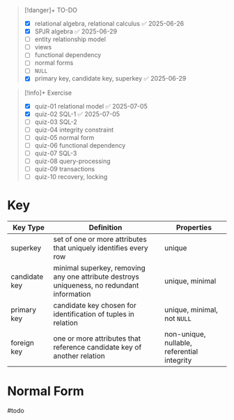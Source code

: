 > [!danger]+ TO-DO
> - [x] relational algebra, relational calculus ✅ 2025-06-26
> - [x] SPJR algebra ✅ 2025-06-29
> - [ ] entity relationship model
> - [ ] views
> - [ ] functional dependency
> - [ ] normal forms
> - [ ] `NULL`
> - [x] primary key, candidate key, superkey ✅ 2025-06-29

> [!info]+ Exercise
> - [x] quiz-01 relational model ✅ 2025-07-05
> - [x] quiz-02 SQL-1 ✅ 2025-07-05
> - [ ] quiz-03 SQL-2
> - [ ] quiz-04 integrity constraint
> - [ ] quiz-05 normal form
> - [ ] quiz-06 functional dependency
> - [ ] quiz-07 SQL-3
> - [ ] quiz-08 query-processing
> - [ ] quiz-09 transactions
> - [ ] quiz-10 recovery, locking

# Key
| Key Type      | Definition                                                                                 | Properties                                  |
| ------------- | ------------------------------------------------------------------------------------------ | ------------------------------------------- |
| superkey      | set of one or more attributes that uniquely identifies every row                           | unique                                      |
| candidate key | minimal superkey, removing any one attribute destroys uniqueness, no redundant information | unique, minimal                             |
| primary key   | candidate key chosen for identification of tuples in relation                              | unique, minimal, not `NULL`                 |
| foreign key   | one or more attributes that reference candidate key of another relation                    | non-unique, nullable, referential integrity |

# Normal Form
#todo 
